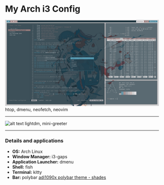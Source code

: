 # My Arch i3 Config

![alt text](https://github.com/harveykwan9/dotfiles/blob/master/screenshots/Screenshot_2021-09-02_13-22-04.png)
htop, dmenu, neofetch, neovim

---

![alt text](https://github.com/harveykwan9/dotfiles/blob/master/screenshots/mini-greeter.png)
lightdm, mini-greeter

---

### Details and applications

- **OS:** Arch Linux
- **Window Manager:** i3-gaps
- **Application Launcher:** dmenu
- **Shell:** fish
- **Terminal:** kitty
- **Bar:** polybar [adi1090x polybar theme - shades](https://github.com/adi1090x/polybar-themes#shades)
